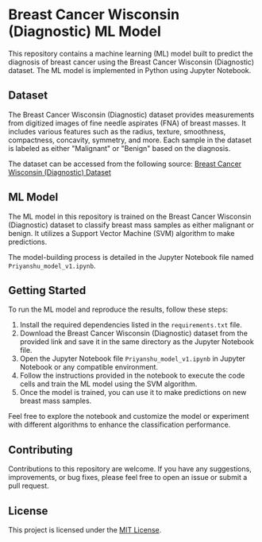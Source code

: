 # Breast Cancer Wisconsin (Diagnostic) ML Model

This repository contains a machine learning (ML) model built to predict the diagnosis of breast cancer using the Breast Cancer Wisconsin (Diagnostic) dataset. The ML model is implemented in Python using Jupyter Notebook.

## Dataset

The Breast Cancer Wisconsin (Diagnostic) dataset provides measurements from digitized images of fine needle aspirates (FNA) of breast masses. It includes various features such as the radius, texture, smoothness, compactness, concavity, symmetry, and more. Each sample in the dataset is labeled as either "Malignant" or "Benign" based on the diagnosis.

The dataset can be accessed from the following source: [Breast Cancer Wisconsin (Diagnostic) Dataset](https://archive.ics.uci.edu/dataset/17/breast+cancer+wisconsin+diagnostic)

## ML Model

The ML model in this repository is trained on the Breast Cancer Wisconsin (Diagnostic) dataset to classify breast mass samples as either malignant or benign. It utilizes a Support Vector Machine (SVM) algorithm to make predictions.

The model-building process is detailed in the Jupyter Notebook file named `Priyanshu_model_v1.ipynb`.

## Getting Started

To run the ML model and reproduce the results, follow these steps:

1. Install the required dependencies listed in the `requirements.txt` file.
2. Download the Breast Cancer Wisconsin (Diagnostic) dataset from the provided link and save it in the same directory as the Jupyter Notebook file.
3. Open the Jupyter Notebook file `Priyanshu_model_v1.ipynb` in Jupyter Notebook or any compatible environment.
4. Follow the instructions provided in the notebook to execute the code cells and train the ML model using the SVM algorithm.
5. Once the model is trained, you can use it to make predictions on new breast mass samples.

Feel free to explore the notebook and customize the model or experiment with different algorithms to enhance the classification performance.

## Contributing

Contributions to this repository are welcome. If you have any suggestions, improvements, or bug fixes, please feel free to open an issue or submit a pull request.

## License

This project is licensed under the [MIT License](LICENSE).
